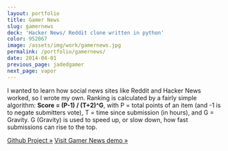 ```yaml
---
layout: portfolio
title: Gamer News
slug: gamernews
deck: 'Hacker News/ Reddit clone written in python'
color: 952067
image: /assets/img/work/gamernews.jpg
permalink: /portfolio/gamernews/
date: 2014-04-01
previous_page: jadedgamer
next_page: vapor
---
```


I wanted to learn how social news sites like Reddit and Hacker News worked, so I wrote my own. Ranking is calculated by a fairly simple algorithm: **Score = (P-1) / (T+2)^G**, with P = total points of an item (and -1 is to negate submitters vote), T = time since submission (in hours), and G = Gravity. G (Gravity) is used to speed up, or slow down, how fast submissions can rise to the top.

[Github Project &raquo;](https://github.com/underlost/gamernews)
[Visit Gamer News demo &raquo;](http://news.underlost.net/)
